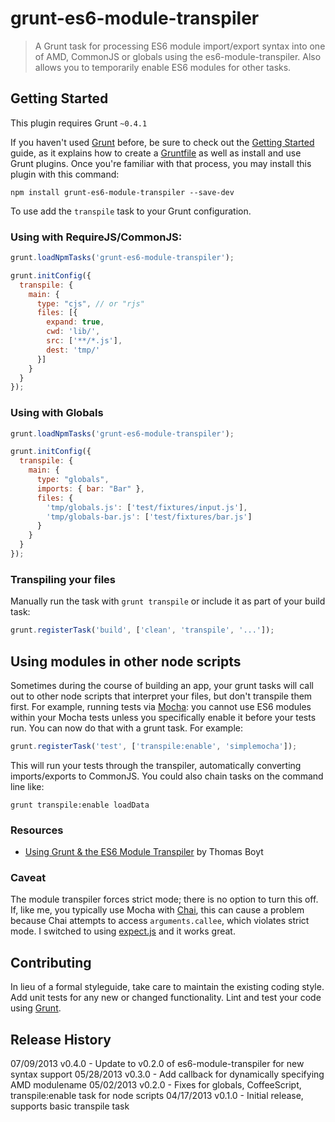 # grunt-es6-module-transpiler

> A Grunt task for processing ES6 module import/export syntax into one of AMD, CommonJS or globals using the es6-module-transpiler. Also allows you to temporarily enable ES6 modules for other tasks.

## Getting Started
This plugin requires Grunt `~0.4.1`

If you haven't used [Grunt](http://gruntjs.com/) before, be sure to check out the [Getting Started](http://gruntjs.com/getting-started) guide, as it explains how to create a [Gruntfile](http://gruntjs.com/sample-gruntfile) as well as install and use Grunt plugins. Once you're familiar with that process, you may install this plugin with this command:

```shell
npm install grunt-es6-module-transpiler --save-dev
```

To use add the `transpile` task to your Grunt configuration.

### Using with RequireJS/CommonJS:

```js
grunt.loadNpmTasks('grunt-es6-module-transpiler');

grunt.initConfig({
  transpile: {
    main: {
      type: "cjs", // or "rjs"
      files: [{
        expand: true,
        cwd: 'lib/',
        src: ['**/*.js'],
        dest: 'tmp/'
      }]
    }
  }
});
```

### Using with Globals

```js
grunt.loadNpmTasks('grunt-es6-module-transpiler');

grunt.initConfig({
  transpile: {
    main: {
      type: "globals",
      imports: { bar: "Bar" },
      files: {
        'tmp/globals.js': ['test/fixtures/input.js'],
        'tmp/globals-bar.js': ['test/fixtures/bar.js']
      }
    }
  }
});
```

### Transpiling your files

Manually run the task with `grunt transpile` or include it as part of your build task:

```js
grunt.registerTask('build', ['clean', 'transpile', '...']);
```

## Using modules in other node scripts

Sometimes during the course of building an app, your grunt tasks will call out to other node scripts that interpret your files, but don't transpile them first. For example, running tests via [Mocha](http://visionmedia.github.io/mocha): you cannot use ES6 modules within your Mocha tests unless you specifically enable it before your tests run. You can now do that with a grunt task. For example:

```javascript
grunt.registerTask('test', ['transpile:enable', 'simplemocha']);
```

This will run your tests through the transpiler, automatically converting imports/exports to CommonJS. You could also chain tasks on the command line like:

```
grunt transpile:enable loadData
```

### Resources

- [Using Grunt & the ES6 Module Transpiler](http://www.thomasboyt.com/2013/06/21/es6-module-transpiler) by Thomas Boyt

### Caveat

The module transpiler forces strict mode; there is no option to turn this off. If, like me, you typically use Mocha with [Chai](http://chaijs.com), this can cause a problem because Chai attempts to access `arguments.callee`, which violates strict mode. I switched to using [expect.js](https://github.com/LearnBoost/expect.js/) and it works great.

## Contributing
In lieu of a formal styleguide, take care to maintain the existing coding style. Add unit tests for any new or changed functionality. Lint and test your code using [Grunt](http://gruntjs.com/).

## Release History
07/09/2013 v0.4.0 - Update to v0.2.0 of es6-module-transpiler for new syntax support
05/28/2013 v0.3.0 - Add callback for dynamically specifying AMD modulename
05/02/2013 v0.2.0 - Fixes for globals, CoffeeScript, transpile:enable task for node scripts
04/17/2013 v0.1.0 - Initial release, supports basic transpile task
